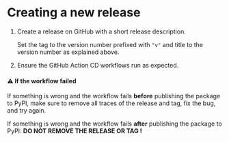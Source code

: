 # Creating a new release

1. Create a release on GitHub with a short release description.

   Set the tag to the version number prefixed with `"v"` and title to
   the version number as explained above.

2. Ensure the GitHub Action CD workflows run as expected.

#### :warning: If the workflow failed

If something is wrong and the workflow fails **before** publishing
the package to PyPI, make sure to remove all traces of the release
and tag, fix the bug, and try again.

If something is wrong and the workflow fails **after** publishing
the package to PyPI: **DO NOT REMOVE THE RELEASE OR TAG !**
